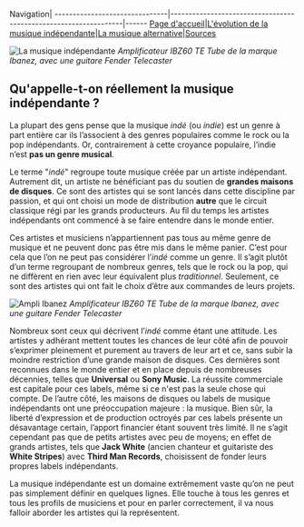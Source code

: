 Navigation|
-------------------------------|-----------------------------------------------------------------|------
[Page d'accueil](/indie-music/)|[L'évolution de la musique indépendante](./evolution)|[La musique alternative](./alternative)|[Sources](./sources)

![La musique indépendante](https://zupimages.net/up/21/43/h488.jpg)
*Amplificateur IBZ60 TE Tube de la marque Ibanez, avec une guitare Fender Telecaster*

## Qu'appelle-t-on réellement la musique indépendante ?

La plupart des gens pense que la musique *indé* (ou *indie*) est un genre à part entière car ils l’associent à des genres populaires comme le rock ou la pop indépendants. Or, contrairement à cette croyance populaire, l’indie n’est **pas un genre musical**.

Le terme "*indé*" regroupe toute musique créée par un artiste indépendant. Autrement dit, un artiste ne bénéficiant pas du soutien de **grandes maisons de disques**. Ce sont des artistes qui se sont lancés dans cette discipline par passion, et qui ont choisi un mode de distribution **autre** que le circuit classique régi par les grands producteurs. Au fil du temps les artistes indépendants ont commencé à se faire entendre dans le monde entier.

Ces artistes et musiciens n’appartiennent pas tous au même genre de musique et ne peuvent donc pas être mis dans le même panier. C’est pour cela que l’on ne peut pas considérer l’*indé* comme un genre. Il s’agit plutôt d’un terme regroupant de nombreux genres, tels que le rock ou la pop, qui ne diffèrent en rien avec leur équivalent plus *traditionnel*. Seulement, ce sont des artistes qui ont fait le choix d’être aux commandes de leurs projets.

![Ampli Ibanez](https://zupimages.net/up/21/43/yqm0.jpg)
*Amplificateur IBZ60 TE Tube de la marque Ibanez, avec une guitare Fender Telecaster*

Nombreux sont ceux qui décrivent l’*indé* comme étant une attitude. Les artistes y adhérant mettent toutes les chances de leur côté afin de pouvoir s’exprimer pleinement et purement au travers de leur art et ce, sans subir la moindre restriction d’une grande maison de disques. Ces dernières sont reconnues dans le monde entier et en place depuis de nombreuses décennies, telles que **Universal** ou **Sony Music**. La réussite commerciale est capitale pour ces labels, même si ce n'est pas la seule chose qui compte. De l’autre côté, les maisons de disques ou labels de musique indépendants ont une préoccupation majeure : la musique. Bien sûr, la liberté d’expression et de production octroyés par ces labels présente un désavantage certain, l’apport financier étant souvent très limité. Il ne s’agit cependant pas que de petits artistes avec peu de moyens; en effet de grands artistes, tels que **Jack White** (ancien chanteur et guitariste des **White Stripes**) avec **Third Man Records**, choisissent de fonder leurs propres labels indépendants.

La musique indépendante est un domaine extrêmement vaste qu’on ne peut pas simplement définir en quelques lignes. Elle touche à tous les genres et tous les profils de musiciens et pour en parler correctement, il va nous falloir aborder les artistes qui la représentent.
